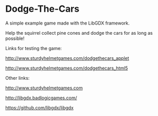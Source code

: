 Dodge-The-Cars
==============

A simple example game made with the LibGDX framework.

Help the squirrel collect pine cones and dodge the cars for as long as possible!

Links for testing the game:

http://www.sturdyhelmetgames.com/dodgethecars_applet

http://www.sturdyhelmetgames.com/dodgethecars_html5

Other links:

http://www.sturdyhelmetgames.com

http://libgdx.badlogicgames.com/

https://github.com/libgdx/libgdx